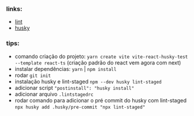 ### links:

- [lint](https://medium.com/how-to-react/config-eslint-and-prettier-in-visual-studio-code-for-react-js-development-97bb2236b31a)
- [husky](https://medium.com/how-to-react/how-to-use-husky-and-lint-staged-in-react-js-to-push-your-error-free-code-to-git-f9a382d4b624)

### tips:

- comando criação do projeto: `yarn create vite vite-react-husky-test --template react-ts` (criação padrão do react vem agora com next)
- instalar dependências: `yarn` | `npm install`
- rodar `git init`
- instalação husky e lint-staged `npm --dev husky lint-staged`
- adicionar script `"postinstall": "husky install"`
- adicionar arquivo `.lintstagedrc`
- rodar comando para adicionar o pré commit do husky com lint-staged `npx husky add .husky/pre-commit "npx lint-staged"`
